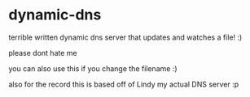 # dynamic-dns
terrible written dynamic dns server that updates and watches a file! :)

please dont hate me

you can also use this if you change the filename :)

also for the record this is based off of Lindy my actual DNS server :p

